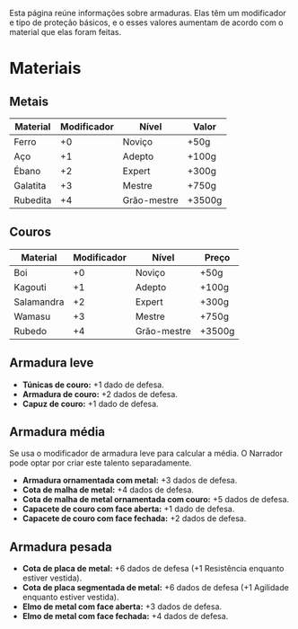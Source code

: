 <!-- TITLE: Armaduras -->
<!-- SUBTITLE: Itens de proteção em combate -->

Esta página reúne informações sobre armaduras. Elas têm um modificador e tipo de proteção básicos, e o esses valores aumentam de acordo com o material que elas foram feitas.

# Materiais
## Metais
|Material|Modificador|Nível|Valor
|---|---|---|---|
|Ferro|+0|Noviço|+50g|
|Aço|+1|Adepto|+100g|
|Ébano|+2|Expert|+300g|
|Galatita|+3|Mestre|+750g|
|Rubedita|+4|Grão-mestre|+3500g|

## Couros
|Material|Modificador|Nível|Preço
|---|---|---|---|
|Boi|+0|Noviço|+50g|
|Kagouti|+1|Adepto|+100g|
|Salamandra|+2|Expert|+300g|
|Wamasu|+3|Mestre|+750g|
|Rubedo|+4|Grão-mestre|+3500g|

## Armadura leve
* **Túnicas de couro:** +1 dado de defesa.
* **Armadura de couro:** +2 dados de defesa.
* **Capuz de couro:** +1 dado de defesa.

## Armadura média
Se usa o modificador de armadura leve para calcular a média. O Narrador pode optar por criar este talento separadamente.
* **Armadura ornamentada com metal:** +3 dados de defesa.
* **Cota de malha de metal:** +4 dados de defesa.
* **Cota de malha de metal ornamentada com couro:** +5 dados de defesa.
* **Capacete de couro com face aberta:** +1 dado de defesa.
* **Capacete de couro com face fechada:** +2 dados de defesa.

## Armadura pesada
* **Cota de placa de metal:** +6 dados de defesa (+1 Resistência enquanto estiver vestida).
* **Cota de placa segmentada de metal:** +6 dados de defesa (+1 Agilidade enquanto estiver vestida).
* **Elmo de metal com face aberta:** +3 dados de defesa.
* **Elmo de metal com face fechada:** +4 dados de defesa.
